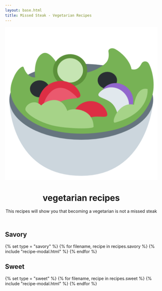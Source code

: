 ```yaml
---
layout: base.html
title: Missed Steak - Vegetarian Recipes
---
```


<!-- Masthead-->
<header class="masthead bg-primary text-white text-center">
    <div class="container d-flex align-items-center flex-column">
        <!-- Masthead Avatar Image-->
        <img class="masthead-avatar mb-5" src="/assets/img/salad.png" alt="..." />
        <!-- Masthead Heading-->
        <h1 class="masthead-heading text-uppercase mb-0">vegetarian recipes</h1>
        <!-- Icon Divider-->
        <div class="divider-custom divider-light">
            <div class="divider-custom-line"></div>
            <div class="divider-custom-icon"><i class="fas fa-utensils"></i></div>
            <div class="divider-custom-line"></div>
        </div>
        <!-- Masthead Subheading-->
        <p class="masthead-subheading font-weight-light mb-0">This recipes will show you that becoming a vegetarian
            is not a missed steak</p>
    </div>
</header>

<!-- Portfolio Section-->
<section class="page-section portfolio" id="portfolio">
    <div class="container">
        <!-- Portfolio Section Heading-->
        <h2 class="page-section-heading text-center text-uppercase text-secondary mb-0">Savory</h2>
        <!-- Icon Divider-->
        <div class="divider-custom">
            <div class="divider-custom-line"></div>
            <div class="divider-custom-icon"><i class="fas fa-carrot"></i></div>
            <div class="divider-custom-line"></div>
        </div>
        <!-- Portfolio Grid Items-->
        <div class="row justify-content-center">
            {% set type = "savory" %}
            {% for filename, recipe in recipes.savory %}
                {% include "recipe-modal.html" %}
            {% endfor %}
        </div>
    </div>
</section>

<!-- About Section-->
<section class="page-section bg-primary text-white mb-0" id="about">
    <div class="container">
        <!-- About Section Heading-->
        <h2 class="page-section-heading text-center text-uppercase text-white">Sweet</h2>
        <!-- Icon Divider-->
        <div class="divider-custom divider-light">
            <div class="divider-custom-line"></div>
            <div class="divider-custom-icon"><i class="fas fa-candy-cane"></i></div>
            <div class="divider-custom-line"></div>
        </div>
        <div class="row justify-content-center">
            {% set type = "sweet" %}
            {% for filename, recipe in recipes.sweet %}
                {% include "recipe-modal.html" %}
            {% endfor %}
        </div>
    </div>
</section>

